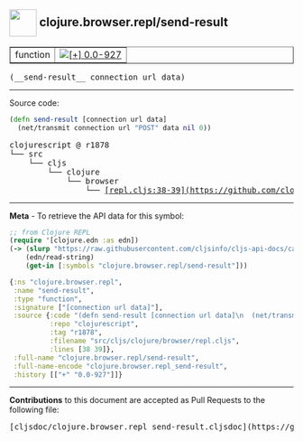 ## <img width="48px" valign="middle" src="http://i.imgur.com/Hi20huC.png"> clojure.browser.repl/send-result

 <table border="1">
<tr>

<td>function</td>
<td><a href="https://github.com/cljsinfo/cljs-api-docs/tree/0.0-927"><img valign="middle" alt="[+] 0.0-927" src="https://img.shields.io/badge/+-0.0--927-lightgrey.svg"></a> </td>
</tr>
</table>

 <samp>
(__send-result__ connection url data)<br>
</samp>

---





Source code:

```clj
(defn send-result [connection url data]
  (net/transmit connection url "POST" data nil 0))
```

 <pre>
clojurescript @ r1878
└── src
    └── cljs
        └── clojure
            └── browser
                └── <ins>[repl.cljs:38-39](https://github.com/clojure/clojurescript/blob/r1878/src/cljs/clojure/browser/repl.cljs#L38-L39)</ins>
</pre>


---

__Meta__ - To retrieve the API data for this symbol:

```clj
;; from Clojure REPL
(require '[clojure.edn :as edn])
(-> (slurp "https://raw.githubusercontent.com/cljsinfo/cljs-api-docs/catalog/cljs-api.edn")
    (edn/read-string)
    (get-in [:symbols "clojure.browser.repl/send-result"]))
```

```clj
{:ns "clojure.browser.repl",
 :name "send-result",
 :type "function",
 :signature ["[connection url data]"],
 :source {:code "(defn send-result [connection url data]\n  (net/transmit connection url \"POST\" data nil 0))",
          :repo "clojurescript",
          :tag "r1878",
          :filename "src/cljs/clojure/browser/repl.cljs",
          :lines [38 39]},
 :full-name "clojure.browser.repl/send-result",
 :full-name-encode "clojure.browser.repl_send-result",
 :history [["+" "0.0-927"]]}

```

---

__Contributions__ to this document are accepted as Pull Requests to the following file:

 <pre>
[cljsdoc/clojure.browser.repl_send-result.cljsdoc](https://github.com/cljsinfo/cljs-api-docs/blob/master/cljsdoc/clojure.browser.repl_send-result.cljsdoc)
</pre>


